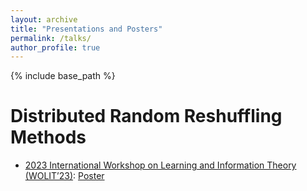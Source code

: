 ```yaml
---
layout: archive
title: "Presentations and Posters"
permalink: /talks/
author_profile: true
---
```


{% include base_path %}

Distributed Random Reshuffling Methods
=====
* [2023 International Workshop on Learning and Information Theory (WOLIT’23)](http://idi-wolit.com/wolit23/): [Poster](https://github.com/Kun73/kunhuang20.github.io/blob/master/slides/WOLIT23_poster_v1.pdf)

